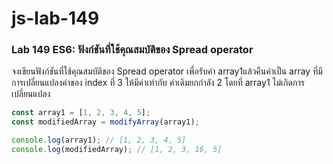 # js-lab-149
### Lab 149 ES6: ฟังก์ชันที่ใช้คุณสมบัติของ Spread operator
จงเขียนฟังก์ชันที่ใช้คุณสมบัติของ Spread operator เพื่อรับค่า array1แล้วคืนค่าเป็น array ที่มีการเปลี่ยนแปลงค่าของ index ที่ 3 ให้มีค่าเท่ากับ ค่าเดิมยกกำลัง 2 โดยที่ array1 ไม่เกิดการเปลี่ยนแปลง

```JavaScript
const array1 = [1, 2, 3, 4, 5];
const modifiedArray = modifyArray(array1);

console.log(array1); // [1, 2, 3, 4, 5]
console.log(modifiedArray); // [1, 2, 3, 16, 5]
```
